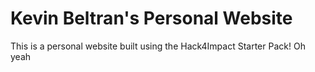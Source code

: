 # Kevin Beltran's Personal Website
This is a personal website built using the Hack4Impact Starter Pack!
Oh yeah